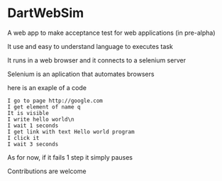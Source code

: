 DartWebSim
==========

A web app to make acceptance test for web applications (in pre-alpha)

It use and easy to understand language to executes task

It runs in a web browser and it connects to a selenium server

Selenium is an aplication that automates browsers

here is an exaple of a code

    I go to page http://google.com
    I get element of name q
    It is visible
    I write hello world\n
    I wait 1 seconds
    I get link with text Hello world program
    I click it
    I wait 3 seconds


As for now, if it fails 1 step it simply pauses

Contributions are welcome
